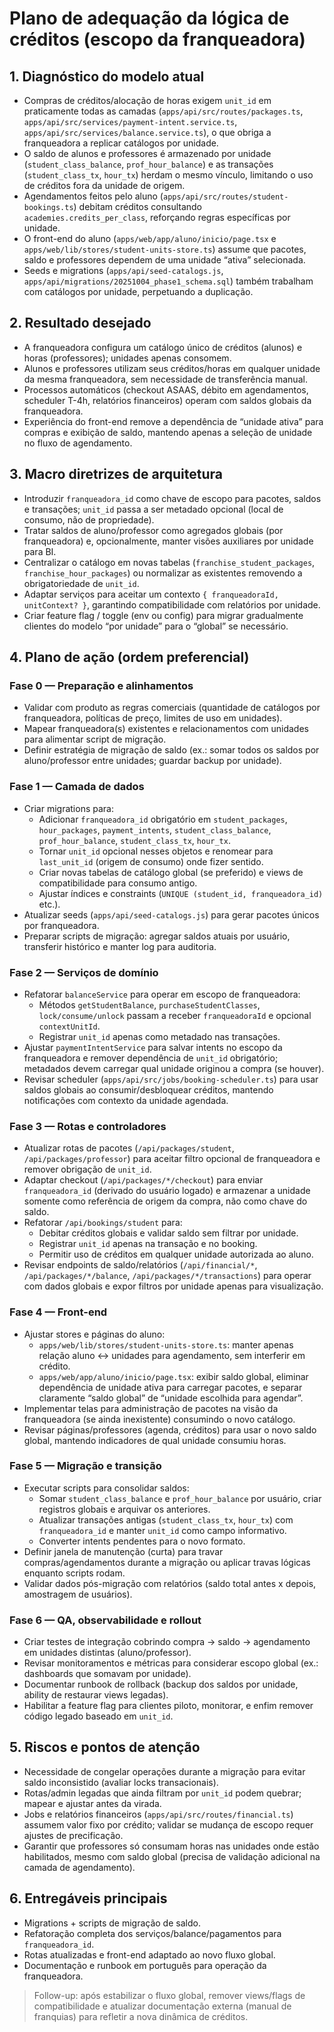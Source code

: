 # Plano de adequação da lógica de créditos (escopo da franqueadora)

## 1. Diagnóstico do modelo atual
- Compras de créditos/alocação de horas exigem `unit_id` em praticamente todas as camadas (`apps/api/src/routes/packages.ts`, `apps/api/src/services/payment-intent.service.ts`, `apps/api/src/services/balance.service.ts`), o que obriga a franqueadora a replicar catálogos por unidade.
- O saldo de alunos e professores é armazenado por unidade (`student_class_balance`, `prof_hour_balance`) e as transações (`student_class_tx`, `hour_tx`) herdam o mesmo vínculo, limitando o uso de créditos fora da unidade de origem.
- Agendamentos feitos pelo aluno (`apps/api/src/routes/student-bookings.ts`) debitam créditos consultando `academies.credits_per_class`, reforçando regras específicas por unidade.
- O front-end do aluno (`apps/web/app/aluno/inicio/page.tsx` e `apps/web/lib/stores/student-units-store.ts`) assume que pacotes, saldo e professores dependem de uma unidade “ativa” selecionada.
- Seeds e migrations (`apps/api/seed-catalogs.js`, `apps/api/migrations/20251004_phase1_schema.sql`) também trabalham com catálogos por unidade, perpetuando a duplicação.

## 2. Resultado desejado
- A franqueadora configura um catálogo único de créditos (alunos) e horas (professores); unidades apenas consomem.
- Alunos e professores utilizam seus créditos/horas em qualquer unidade da mesma franqueadora, sem necessidade de transferência manual.
- Processos automáticos (checkout ASAAS, débito em agendamentos, scheduler T-4h, relatórios financeiros) operam com saldos globais da franqueadora.
- Experiência do front-end remove a dependência de “unidade ativa” para compras e exibição de saldo, mantendo apenas a seleção de unidade no fluxo de agendamento.

## 3. Macro diretrizes de arquitetura
- Introduzir `franqueadora_id` como chave de escopo para pacotes, saldos e transações; `unit_id` passa a ser metadado opcional (local de consumo, não de propriedade).
- Tratar saldos de aluno/professor como agregados globais (por franqueadora) e, opcionalmente, manter visões auxiliares por unidade para BI.
- Centralizar o catálogo em novas tabelas (`franchise_student_packages`, `franchise_hour_packages`) ou normalizar as existentes removendo a obrigatoriedade de `unit_id`.
- Adaptar serviços para aceitar um contexto `{ franqueadoraId, unitContext? }`, garantindo compatibilidade com relatórios por unidade.
- Criar feature flag / toggle (env ou config) para migrar gradualmente clientes do modelo “por unidade” para o “global” se necessário.

## 4. Plano de ação (ordem preferencial)

### Fase 0 — Preparação e alinhamentos
- Validar com produto as regras comerciais (quantidade de catálogos por franqueadora, políticas de preço, limites de uso em unidades).
- Mapear franqueadora(s) existentes e relacionamentos com unidades para alimentar script de migração.
- Definir estratégia de migração de saldo (ex.: somar todos os saldos por aluno/professor entre unidades; guardar backup por unidade).

### Fase 1 — Camada de dados
- Criar migrations para:
  - Adicionar `franqueadora_id` obrigatório em `student_packages`, `hour_packages`, `payment_intents`, `student_class_balance`, `prof_hour_balance`, `student_class_tx`, `hour_tx`.
  - Tornar `unit_id` opcional nesses objetos e renomear para `last_unit_id` (origem de consumo) onde fizer sentido.
  - Criar novas tabelas de catálogo global (se preferido) e views de compatibilidade para consumo antigo.
  - Ajustar índices e constraints (`UNIQUE (student_id, franqueadora_id)` etc.).
- Atualizar seeds (`apps/api/seed-catalogs.js`) para gerar pacotes únicos por franqueadora.
- Preparar scripts de migração: agregar saldos atuais por usuário, transferir histórico e manter log para auditoria.

### Fase 2 — Serviços de domínio
- Refatorar `balanceService` para operar em escopo de franqueadora:
  - Métodos `getStudentBalance`, `purchaseStudentClasses`, `lock/consume/unlock` passam a receber `franqueadoraId` e opcional `contextUnitId`.
  - Registrar `unit_id` apenas como metadado nas transações.
- Ajustar `paymentIntentService` para salvar intents no escopo da franqueadora e remover dependência de `unit_id` obrigatório; metadados devem carregar qual unidade originou a compra (se houver).
- Revisar scheduler (`apps/api/src/jobs/booking-scheduler.ts`) para usar saldos globais ao consumir/desbloquear créditos, mantendo notificações com contexto da unidade agendada.

### Fase 3 — Rotas e controladores
- Atualizar rotas de pacotes (`/api/packages/student`, `/api/packages/professor`) para aceitar filtro opcional de franqueadora e remover obrigação de `unit_id`.
- Adaptar checkout (`/api/packages/*/checkout`) para enviar `franqueadora_id` (derivado do usuário logado) e armazenar a unidade somente como referência de origem da compra, não como chave do saldo.
- Refatorar `/api/bookings/student` para:
  - Debitar créditos globais e validar saldo sem filtrar por unidade.
  - Registrar `unit_id` apenas na transação e no booking.
  - Permitir uso de créditos em qualquer unidade autorizada ao aluno.
- Revisar endpoints de saldo/relatórios (`/api/financial/*`, `/api/packages/*/balance`, `/api/packages/*/transactions`) para operar com dados globais e expor filtros por unidade apenas para visualização.

### Fase 4 — Front-end
- Ajustar stores e páginas do aluno:
  - `apps/web/lib/stores/student-units-store.ts`: manter apenas relação aluno ↔ unidades para agendamento, sem interferir em crédito.
  - `apps/web/app/aluno/inicio/page.tsx`: exibir saldo global, eliminar dependência de unidade ativa para carregar pacotes, e separar claramente “saldo global” de “unidade escolhida para agendar”.
- Implementar telas para administração de pacotes na visão da franqueadora (se ainda inexistente) consumindo o novo catálogo.
- Revisar páginas/professores (agenda, créditos) para usar o novo saldo global, mantendo indicadores de qual unidade consumiu horas.

### Fase 5 — Migração e transição
- Executar scripts para consolidar saldos:
  - Somar `student_class_balance` e `prof_hour_balance` por usuário, criar registros globais e arquivar os anteriores.
  - Atualizar transações antigas (`student_class_tx`, `hour_tx`) com `franqueadora_id` e manter `unit_id` como campo informativo.
  - Converter intents pendentes para o novo formato.
- Definir janela de manutenção (curta) para travar compras/agendamentos durante a migração ou aplicar travas lógicas enquanto scripts rodam.
- Validar dados pós-migração com relatórios (saldo total antes x depois, amostragem de usuários).

### Fase 6 — QA, observabilidade e rollout
- Criar testes de integração cobrindo compra → saldo → agendamento em unidades distintas (aluno/professor).
- Revisar monitoramentos e métricas para considerar escopo global (ex.: dashboards que somavam por unidade).
- Documentar runbook de rollback (backup dos saldos por unidade, ability de restaurar views legadas).
- Habilitar a feature flag para clientes piloto, monitorar, e enfim remover código legado baseado em `unit_id`.

## 5. Riscos e pontos de atenção
- Necessidade de congelar operações durante a migração para evitar saldo inconsistido (avaliar locks transacionais).
- Rotas/admin legadas que ainda filtram por `unit_id` podem quebrar; mapear e ajustar antes da virada.
- Jobs e relatórios financeiros (`apps/api/src/routes/financial.ts`) assumem valor fixo por crédito; validar se mudança de escopo requer ajustes de precificação.
- Garantir que professores só consumam horas nas unidades onde estão habilitados, mesmo com saldo global (precisa de validação adicional na camada de agendamento).

## 6. Entregáveis principais
- Migrations + scripts de migração de saldo.
- Refatoração completa dos serviços/balance/pagamentos para `franqueadora_id`.
- Rotas atualizadas e front-end adaptado ao novo fluxo global.
- Documentação e runbook em português para operação da franqueadora.

> Follow-up: após estabilizar o fluxo global, remover views/flags de compatibilidade e atualizar documentação externa (manual de franquias) para refletir a nova dinâmica de créditos.
